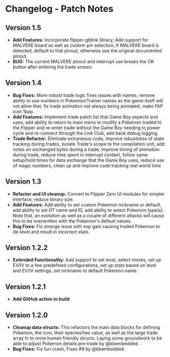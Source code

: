 # Changelog - Patch Notes

## Version 1.5
- **Add Features:** Incorporate flipper-gblink library; Add support for MALVEKE board as well as custom pin selection; If MALVEKE board is detected, default to that pinout, otherwise use the original documented pinout.
- **BUG:** The current MALVEKE pinout and interrupt use breaks the OK button after entering the trade screen.

## Version 1.4
- **Bug Fixes:** More robust trade logic fixes issues with names, remove ability to use numbers in Pokemon/Trainer names as the game itself will not allow that, fix trade animation not always being animated, make FAP icon 1bpp.
- **Add Features:** Implement trade patch list that Game Boy expects and uses, add ability to return to main menu to modify a Pokemon traded to the Flipper and re-enter trade without the Game Boy needing to power cycle and re-connect through the Link Club, add back debug logging.
- **Trade Refactor:** Eliminate extraneous code, improve robustness of state tracking during trades, isolate Trade's scope to the compilation unit, add notes on exchanged bytes during a trade, improve timing of animation during trade, reduce time spent in interrupt context, follow same setup/hold times for data exchange that the Game Boy uses, reduce use of magic numbers, clean up and improve code tracking real world time

## Version 1.3
- **Refactor and UI cleanup:** Convert to Flipper Zero UI modules for simpler interface, reduce binary size.
- **Add Features:** Add ability to set custom Pokemon nickname or default, add ability to set OT name and ID, add ability to select Pokemon type(s). Note that, an evolution as well as a couple of different attacks will cause this to be overwritten with the Pokemon's default values.
- **Bug Fixes:** Fix strange issue with exp gain causing traded Pokemon to de-level and result in incorrect stats.

## Version 1.2.2
- **Extended Functionality:** Add support to set level, select moves, set up EV/IV to a few predefined configurations, set up stats based on level and EV/IV settings, set nickname to default Pokemon name.

## Version 1.2.1
- **Add GitHub action to build**

## Version 1.2.0
- **Cleanup data structs:** This refactors the main data blocks for defining Pokemon, the icon, their species/hex value, as well as the large trade array in to more human friendly structs. Laying some groundwork to be able to adjust Pokemon details pre-trade by @kbembedded .
- **Bug Fixes:** Fix furi crash, Fixes #9 by @kbembedded .
